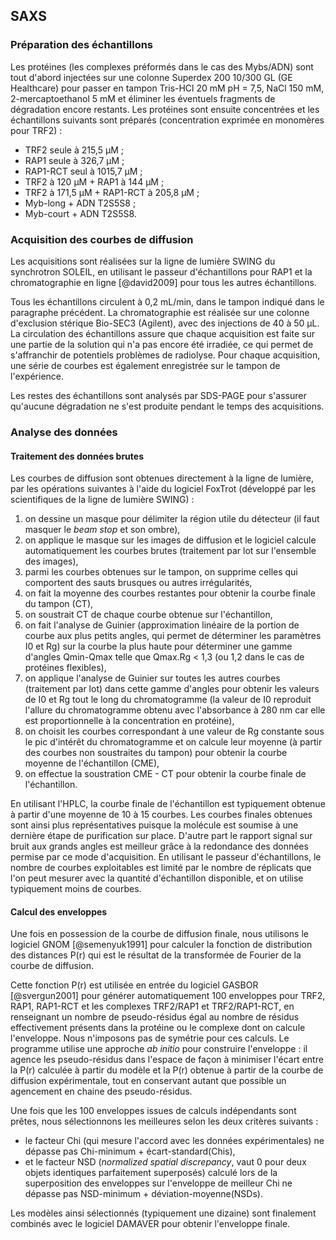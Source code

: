 ## SAXS

### Préparation des échantillons

Les protéines (les complexes préformés dans le cas des Mybs/ADN) sont tout
d'abord injectées sur une colonne Superdex 200 10/300 GL (GE Healthcare) pour
passer en tampon Tris-HCl 20 mM pH = 7,5, NaCl 150 mM, 2-mercaptoethanol 5 mM et
éliminer les éventuels fragments de dégradation encore restants. Les protéines
sont ensuite concentrées et les échantillons suivants sont préparés
(concentration exprimée en monomères pour TRF2) :

- TRF2 seule à 215,5 μM ;
- RAP1 seule à 326,7 μM ;
- RAP1-RCT seul à 1015,7 μM ;
- TRF2 à 120 μM + RAP1 à 144 μM ;
- TRF2 à 171,5 μM + RAP1-RCT à 205,8 μM ;
- Myb-long + ADN T2S5S8 ;
- Myb-court + ADN T2S5S8.


### Acquisition des courbes de diffusion

Les acquisitions sont réalisées sur la ligne de lumière SWING du synchrotron
SOLEIL, en utilisant le passeur d'échantillons pour RAP1 et la chromatographie
en ligne [@david2009] pour tous les autres échantillons.

Tous les échantillons circulent à 0,2 mL/min, dans le tampon indiqué dans le
paragraphe précédent. La chromatographie est réalisée sur une colonne
d'exclusion stérique Bio-SEC3 (Agilent), avec des injections de 40 à 50 μL.
La circulation des échantillons assure que chaque acquisition est faite sur une
partie de la solution qui n'a pas encore été irradiée, ce qui permet de
s'affranchir de potentiels problèmes de radiolyse. Pour chaque acquisition, une
série de courbes est également enregistrée sur le tampon de l'expérience.

Les restes des échantillons sont analysés par SDS-PAGE pour s'assurer qu'aucune
dégradation ne s'est produite pendant le temps des acquisitions.


### Analyse des données

#### Traitement des données brutes

Les courbes de diffusion sont obtenues directement à la ligne de lumière, par
les opérations suivantes à l'aide du logiciel FoxTrot (développé par les
scientifiques de la ligne de lumière SWING) :

1. on dessine un masque pour délimiter la région utile du détecteur (il faut
   masquer le *beam stop* et son ombre),
2. on applique le  masque sur les images de diffusion et le logiciel calcule
   automatiquement les courbes brutes (traitement par lot sur l'ensemble des
   images),
3. parmi les courbes obtenues sur le tampon, on supprime celles qui comportent
   des sauts brusques ou autres irrégularités,
4. on fait la moyenne des courbes restantes pour obtenir la courbe finale du
   tampon (CT),
5. on soustrait CT de chaque courbe obtenue sur l'échantillon,
6. on fait l'analyse de Guinier (approximation linéaire de la portion de courbe
   aux plus petits angles, qui permet de déterminer les paramètres I0 et Rg) sur
   la courbe la plus haute pour déterminer une gamme d'angles Qmin-Qmax telle
   que Qmax.Rg < 1,3 (ou 1,2 dans le cas de protéines flexibles),
7. on applique l'analyse de Guinier sur toutes les autres courbes (traitement
   par lot) dans cette gamme d'angles pour obtenir les valeurs de I0 et Rg tout
   le long du chromatogramme (la valeur de I0 reproduit l'allure du
   chromatogramme obtenu avec l'absorbance à 280 nm car elle est
   proportionnelle à la concentration en protéine),
8. on choisit les courbes correspondant à une valeur de Rg constante sous le pic
   d'intérêt du chromatogramme et on calcule leur moyenne (à partir des courbes
   non soustraites du tampon) pour obtenir la courbe moyenne de l'échantillon
   (CME),
9. on effectue la soustration CME - CT pour obtenir la courbe finale
   de l'échantillon.

En utilisant l'HPLC, la courbe finale de l'échantillon est typiquement obtenue
à partir d'une moyenne de 10 à 15 courbes. Les courbes finales obtenues sont
ainsi plus représentatives puisque la molécule est soumise à une dernière étape
de purification sur place. D'autre part le rapport signal sur bruit aux grands
angles est meilleur grâce à la redondance des données permise par ce mode
d'acquisition. En utilisant le passeur d'échantillons, le nombre de courbes
exploitables est limité par le nombre de réplicats que l'on peut mesurer avec la
quantité d'échantillon disponible, et on utilise typiquement moins de courbes.


#### Calcul des enveloppes

Une fois en possession de la courbe de diffusion finale, nous utilisons le
logiciel GNOM [@semenyuk1991] pour calculer la fonction de distribution des
distances P(r) qui est le résultat de la transformée de Fourier de la courbe
de diffusion.

Cette fonction P(r) est utilisée en entrée du logiciel GASBOR [@svergun2001]
pour générer automatiquement 100 enveloppes pour TRF2, RAP1, RAP1-RCT et les
complexes TRF2/RAP1 et TRF2/RAP1-RCT, en renseignant un nombre de pseudo-résidus
égal au nombre de résidus effectivement présents dans la protéine ou le complexe
dont on calcule l'enveloppe. Nous n'imposons pas de symétrie pour ces calculs.
Le programme utilise une approche *ab initio* pour construire l'enveloppe : il
agence les pseudo-résidus dans l'espace de façon à minimiser l'écart entre la
P(r) calculée à partir du modèle et la P(r) obtenue à partir de la courbe de
diffusion expérimentale, tout en conservant autant que possible un agencement
en chaine des pseudo-résidus.

Une fois que les 100 enveloppes issues de calculs indépendants sont prêtes, nous
sélectionnons les meilleures selon les deux critères suivants :

- le facteur Chi (qui mesure l'accord avec les données expérimentales) ne
  dépasse pas Chi-minimum + écart-standard(Chis),
- et le facteur NSD (*normalized spatial discrepancy*, vaut 0 pour deux objets
  identiques parfaitement superposés) calculé lors de la superposition des
  enveloppes sur l'enveloppe de meilleur Chi ne dépasse pas NSD-minimum +
  déviation-moyenne(NSDs).

Les modèles ainsi sélectionnés (typiquement une dizaine) sont finalement
combinés avec le logiciel DAMAVER pour obtenir l'enveloppe finale.

